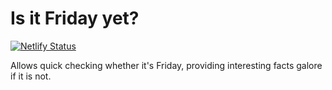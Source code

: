 # Is it Friday yet?

[![Netlify Status](https://api.netlify.com/api/v1/badges/ad41f129-0988-43aa-9d77-de6c0788eec1/deploy-status)](https://app.netlify.com/sites/pedantic-pare-b2a5c4/deploys)

Allows quick checking whether it's Friday, providing interesting facts galore if it is not.

